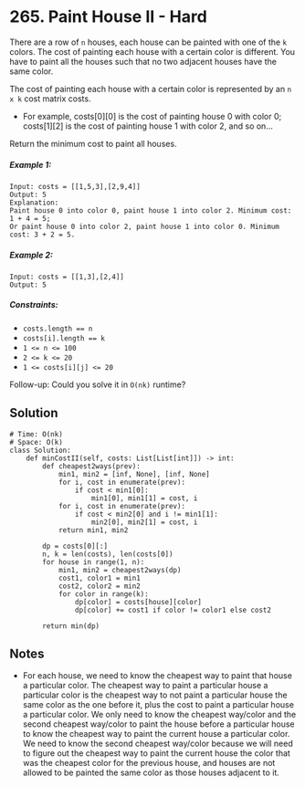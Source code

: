 # 265. Paint House II - Hard

There are a row of `n` houses, each house can be painted with one of the `k` colors. The cost of painting each house with a certain color is different. You have to paint all the houses such that no two adjacent houses have the same color.

The cost of painting each house with a certain color is represented by an `n x k` cost matrix costs.

- For example, costs[0][0] is the cost of painting house 0 with color 0; costs[1][2] is the cost of painting house 1 with color 2, and so on...

Return the minimum cost to paint all houses.

##### Example 1:

```
Input: costs = [[1,5,3],[2,9,4]]
Output: 5
Explanation:
Paint house 0 into color 0, paint house 1 into color 2. Minimum cost: 1 + 4 = 5; 
Or paint house 0 into color 2, paint house 1 into color 0. Minimum cost: 3 + 2 = 5.
```

##### Example 2:

```
Input: costs = [[1,3],[2,4]]
Output: 5
```

##### Constraints:

- `costs.length == n`
- `costs[i].length == k`
- `1 <= n <= 100`
- `2 <= k <= 20`
- `1 <= costs[i][j] <= 20`

Follow-up: Could you solve it in `O(nk)` runtime?

## Solution

```
# Time: O(nk)
# Space: O(k)
class Solution:
    def minCostII(self, costs: List[List[int]]) -> int:
        def cheapest2ways(prev):
            min1, min2 = [inf, None], [inf, None]
            for i, cost in enumerate(prev):
                if cost < min1[0]:
                    min1[0], min1[1] = cost, i
            for i, cost in enumerate(prev):
                if cost < min2[0] and i != min1[1]:
                    min2[0], min2[1] = cost, i
            return min1, min2
        
        dp = costs[0][:]
        n, k = len(costs), len(costs[0])
        for house in range(1, n):
            min1, min2 = cheapest2ways(dp)
            cost1, color1 = min1
            cost2, color2 = min2
            for color in range(k):
                dp[color] = costs[house][color]
                dp[color] += cost1 if color != color1 else cost2
                
        return min(dp)
```

## Notes
- For each house, we need to know the cheapest way to paint that house a particular color. The cheapest way to paint a particular house a particular color is the cheapest way to not paint a particular house the same color as the one before it, plus the cost to paint a particular house a particular color. We only need to know the cheapest way/color and the second cheapest way/color to paint the house before a particular house to know the cheapest way to paint the current house a particular color. We need to know the second cheapest way/color because we will need to figure out the cheapest way to paint the current house the color that was the cheapest color for the previous house, and houses are not allowed to be painted the same color as those houses adjacent to it.